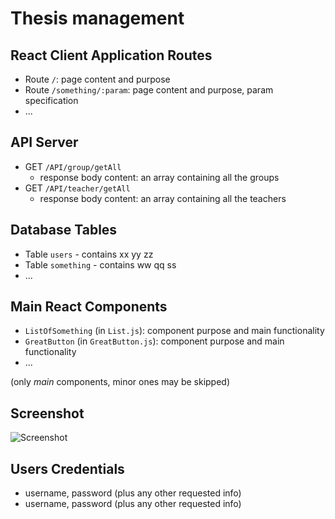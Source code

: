 # Thesis management

## React Client Application Routes

- Route `/`: page content and purpose
- Route `/something/:param`: page content and purpose, param specification
- ...

## API Server

- GET `/API/group/getAll`
  - response body content: an array containing all the groups
- GET `/API/teacher/getAll`
  - response body content: an array containing all the teachers

## Database Tables

- Table `users` - contains xx yy zz
- Table `something` - contains ww qq ss
- ...

## Main React Components

- `ListOfSomething` (in `List.js`): component purpose and main functionality
- `GreatButton` (in `GreatButton.js`): component purpose and main functionality
- ...

(only _main_ components, minor ones may be skipped)

## Screenshot

![Screenshot](./img/screenshot.jpg)

## Users Credentials

- username, password (plus any other requested info)
- username, password (plus any other requested info)
